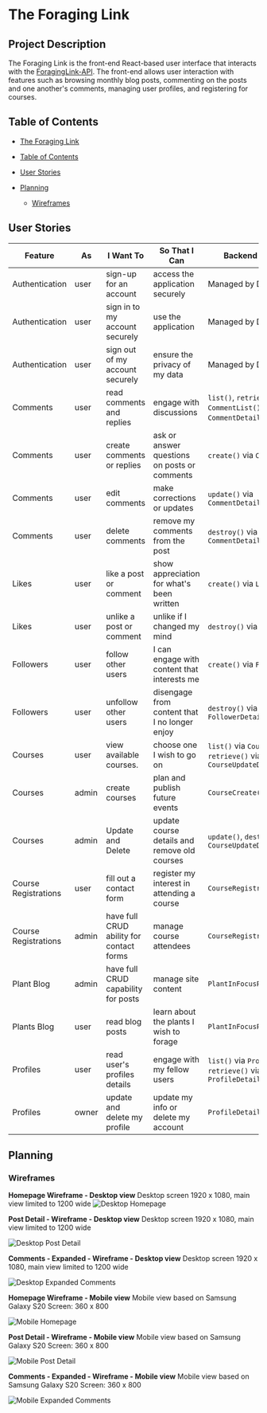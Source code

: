 # The Foraging Link

## Project Description
The Foraging Link is the front-end React-based user interface that interacts with the [ForagingLink-API](https://github.com/CheyenneMDavid/ForagingLink-API). The front-end allows user interaction with features such as browsing monthly blog posts, commenting on the posts and one another's comments, managing user profiles, and registering for courses.

## Table of Contents
- [The Foraging Link](#project-description)
- [Table of Contents](#table-of-contents)
- [User Stories](#user-stories)

- [Planning](#planning)
  - [Wireframes](#wireframes)




## User Stories
| Feature              | As    | I Want To                                | So That I Can                                 | Backend Functions                                                   | UI Components             |
| -------------------- | ----- | ---------------------------------------- | --------------------------------------------- | ------------------------------------------------------------------  | --------------------------|
| Authentication       | user  | sign-up for an account                   | access the application securely               | Managed by Django Allauth                                           |                           |
| Authentication       | user  | sign in to my account securely           | use the application                           | Managed by Django Allauth                                           |                           |
| Authentication       | user  | sign out of my account securely          | ensure the privacy of my data                 | Managed by Django Allauth                                           |                           |
| Comments             | user  | read comments and replies                | engage with discussions                       | `list()`, `retrieve()` (via `CommentList()`, `CommentDetail()`)     |                           |
| Comments             | user  | create comments or replies               | ask or answer questions on posts or comments  | `create()` via `CommentList()`                                      |                           |
| Comments             | user  | edit comments                            | make corrections or updates                   | `update()` via `CommentDetail()`                                    |                           |
| Comments             | user  | delete comments                          | remove my comments from the post              | `destroy()` via `CommentDetail()`                                   |                           |
| Likes                | user  | like a post or comment                   | show appreciation for what's been written     | `create()` via `LikeList()`                                         |                           |
| Likes                | user  | unlike a post or comment                 | unlike if I changed my mind                   | `destroy()` via `LikeDetail()`                                      |                           |
| Followers            | user  | follow other users                       | I can engage with content that interests me   | `create()` via `FollowerList()`                                     |                           |
| Followers            | user  | unfollow other users                     | disengage from content that I no longer enjoy | `destroy()` via `FollowerDetail()`                                  |                           |
| Courses              | user  | view available courses.                  | choose one I wish to go on                    | `list()` via `CourseList()`, `retrieve()` via `CourseUpdateDelete`  |                           |
| Courses              | admin | create courses                           | plan and publish future events                | `CourseCreate()`                                                    |                           |
| Courses              | admin | Update and Delete                        | update course details and remove old courses  | `update()`, `destroy()` via `CourseUpdateDelete()`                  |                           |
| Course Registrations | user  | fill out a contact form                  | register my interest in attending a course    | `CourseRegistrationCreate()`                                        |                           |
| Course Registrations | admin | have full CRUD ability for contact forms | manage course attendees                       | `CourseRegistrationDetail()`                                        |                           |
| Plant Blog           | admin | have full CRUD capability for posts      | manage site content                           | `PlantInFocusPostCreate()`                                          |                           |
| Plants Blog          | user  | read blog posts                          | learn about the plants I wish to forage       | `PlantInFocusPostList()`                                            |                           |
| Profiles             | user  | read user's profiles details             | engage with my fellow users                   | `list()` via `ProfileList()`, `retrieve()` via `ProfileDetail()`    |                           |
| Profiles             | owner | update and delete my profile             | update my info or delete my account           | `ProfileDetail()`                                                   |                           |


## Planning


### Wireframes
**Homepage Wireframe - Desktop view**
Desktop screen 1920 x 1080, main view limited to 1200 wide
![Desktop Homepage](https://res.cloudinary.com/cheymd/image/upload/v1729474460/drf-api/Foraging-Link-UI-README-images/wireframe-homepage-desktop_hpebyj.png)

**Post Detail - Wireframe - Desktop view**
Desktop screen 1920 x 1080, main view limited to 1200 wide

![Desktop Post Detail](https://res.cloudinary.com/cheymd/image/upload/v1729474461/drf-api/Foraging-Link-UI-README-images/wireframe-post-detail-desktop_l9ryhc.png)

**Comments - Expanded - Wireframe - Desktop view**
Desktop screen 1920 x 1080, main view limited to 1200 wide

![Desktop Expanded Comments](https://res.cloudinary.com/cheymd/image/upload/v1729474461/drf-api/Foraging-Link-UI-README-images/wireframe-post-detail-desktop_l9ryhc.png)

**Homepage Wireframe - Mobile view**
Mobile view based on Samsung Galaxy S20 Screen: 360 x 800

![Mobile Homepage](https://res.cloudinary.com/cheymd/image/upload/v1729474460/drf-api/Foraging-Link-UI-README-images/wireframe-homepage-mobile_jqtzrg.png)

**Post Detail - Wireframe - Mobile view**
Mobile view based on Samsung Galaxy S20 Screen: 360 x 800

![Mobile Post Detail](https://res.cloudinary.com/cheymd/image/upload/v1729474462/drf-api/Foraging-Link-UI-README-images/wireframe-post-detail-mobile_hdcx9a.png)


**Comments - Expanded - Wireframe - Mobile view**
Mobile view based on Samsung Galaxy S20 Screen: 360 x 800

![Mobile Expanded Comments](https://res.cloudinary.com/cheymd/image/upload/v1729474460/drf-api/Foraging-Link-UI-README-images/wireframe-expanded-comments-mobile_do5zlu.png)



